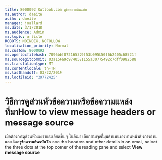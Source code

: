 ```yaml
---
title: 8000092 Outlook.com ดูข้อความต้นฉบับ
ms.author: daeite
author: daeite
manager: joallard
ms.date: 3/1/2018
ms.audience: Admin
ms.topic: article
ROBOTS: NOINDEX, NOFOLLOW
localization_priority: Normal
ms.custom: 8000092
ms.openlocfilehash: 7096bbf872165329f53b095b50f6b2405c68521f
ms.sourcegitcommit: 03a156a9c9740521155a30775492c7dff0982588
ms.translationtype: MT
ms.contentlocale: th-TH
ms.lasthandoff: 03/22/2019
ms.locfileid: "30772425"
---
```

# <a name="how-to-view-message-headers-or-message-source"></a><span data-ttu-id="976ae-102">วิธีการดูส่วนหัวข้อความหรือข้อความแหล่งที่มา</span><span class="sxs-lookup"><span data-stu-id="976ae-102">How to view message headers or message source</span></span>

<span data-ttu-id="976ae-103">เมื่อต้องการดูส่วนหัวและรายละเอียดอื่น ๆ ในอีเมล เลือกสามจุดที่มุมด้านบนของบานหน้าต่างการอ่าน และเลือก**ดูข้อความต้นฉบับ**</span><span class="sxs-lookup"><span data-stu-id="976ae-103">To see the headers and other details in an email, select the three dots at the top corner of the reading pane and select **View message source**.</span></span>